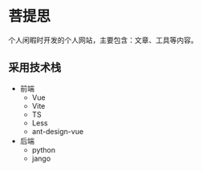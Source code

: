 # 菩提思

个人闲暇时开发的个人网站，主要包含：文章、工具等内容。

## 采用技术栈

- 前端
  - Vue
  - Vite
  - TS
  - Less
  - ant-design-vue
- 后端
  - python
  - jango
